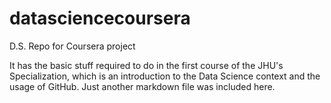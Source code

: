 # datasciencecoursera

D.S. Repo for Coursera project

It has the basic stuff required to do in the first course of the JHU's Specialization, which is an introduction to the Data Science context and the usage of GitHub. Just another markdown file was included here.
